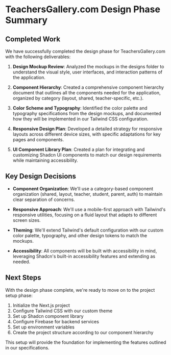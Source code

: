 # TeachersGallery.com Design Phase Summary

## Completed Work

We have successfully completed the design phase for TeachersGallery.com with the following deliverables:

1. **Design Mockup Review**: Analyzed the mockups in the designs folder to understand the visual style, user interfaces, and interaction patterns of the application.

2. **Component Hierarchy**: Created a comprehensive component hierarchy document that outlines all the components needed for the application, organized by category (layout, shared, teacher-specific, etc.).

3. **Color Scheme and Typography**: Identified the color palette and typography specifications from the design mockups, and documented how they will be implemented in our Tailwind CSS configuration.

4. **Responsive Design Plan**: Developed a detailed strategy for responsive layouts across different device sizes, with specific adaptations for key pages and components.

5. **UI Component Library Plan**: Created a plan for integrating and customizing Shadcn UI components to match our design requirements while maintaining accessibility.

## Key Design Decisions

- **Component Organization**: We'll use a category-based component organization (shared, layout, teacher, student, parent, auth) to maintain clear separation of concerns.

- **Responsive Approach**: We'll use a mobile-first approach with Tailwind's responsive utilities, focusing on a fluid layout that adapts to different screen sizes.

- **Theming**: We'll extend Tailwind's default configuration with our custom color palette, typography, and other design tokens to match the mockups.

- **Accessibility**: All components will be built with accessibility in mind, leveraging Shadcn's built-in accessibility features and extending as needed.

## Next Steps

With the design phase complete, we're ready to move on to the project setup phase:

1. Initialize the Next.js project
2. Configure Tailwind CSS with our custom theme
3. Set up Shadcn component library
4. Configure Firebase for backend services
5. Set up environment variables
6. Create the project structure according to our component hierarchy

This setup will provide the foundation for implementing the features outlined in our specifications. 